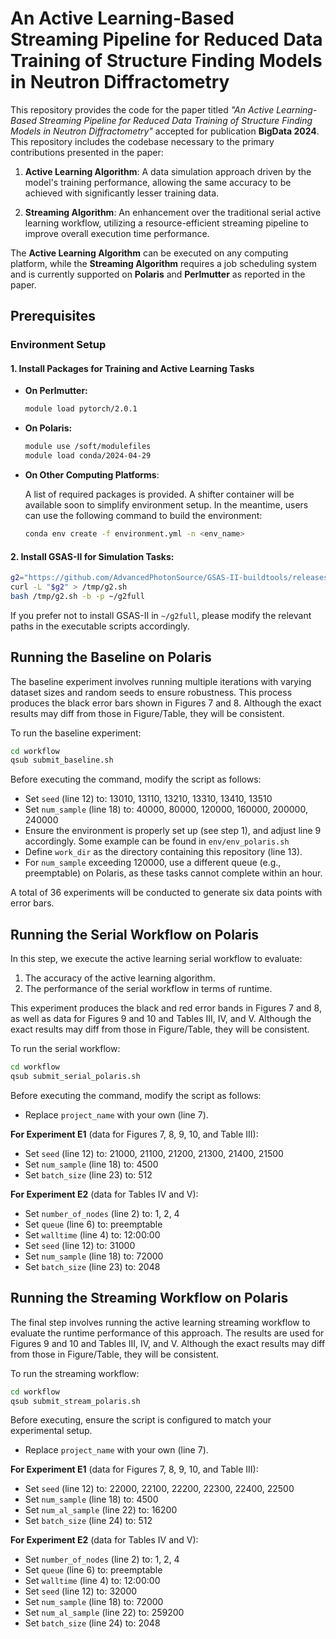# An Active Learning-Based Streaming Pipeline for Reduced Data Training of Structure Finding Models in Neutron Diffractometry

This repository provides the code for the paper titled *"An Active Learning-Based Streaming Pipeline for Reduced Data Training of Structure Finding Models in Neutron Diffractometry"* accepted for publication **BigData 2024**. This repository includes the codebase necessary to the primary contributions presented in the paper:

1. **Active Learning Algorithm**: A data simulation approach driven by the model's training performance, allowing the same accuracy to be achieved with significantly lesser training data.

2. **Streaming Algorithm**: An enhancement over the traditional serial active learning workflow, utilizing a resource-efficient streaming pipeline to improve overall execution time performance.

The **Active Learning Algorithm** can be executed on any computing platform, while the **Streaming Algorithm** requires a job scheduling system and is currently supported on **Polaris** and **Perlmutter** as reported in the paper.

## Prerequisites

### Environment Setup

#### 1. Install Packages for Training and Active Learning Tasks

- **On Perlmutter:**

  ```bash
  module load pytorch/2.0.1
  ```

- **On Polaris:**

  ```bash
  module use /soft/modulefiles
  module load conda/2024-04-29
  ```

- **On Other Computing Platforms**:

  A list of required packages is provided. A shifter container will be available soon to simplify environment setup. In the meantime, users can use the following command to build the environment:

  ```bash
  conda env create -f environment.yml -n <env_name>
  ```

#### 2. Install GSAS-II for Simulation Tasks:

  ```bash
  g2="https://github.com/AdvancedPhotonSource/GSAS-II-buildtools/releases/download/v1.0.1/gsas2full-Latest-Linux-x86_64.sh"
  curl -L "$g2" > /tmp/g2.sh
  bash /tmp/g2.sh -b -p ~/g2full
  ```

  If you prefer not to install GSAS-II in `~/g2full`, please modify the relevant paths in the executable scripts accordingly.

## Running the Baseline on Polaris

The baseline experiment involves running multiple iterations with varying dataset sizes and random seeds to ensure robustness. This process produces the black error bars shown in Figures 7 and 8. Although the exact results may diff from those in Figure/Table, they will be consistent.

To run the baseline experiment:

  ```bash
  cd workflow
  qsub submit_baseline.sh
  ```

Before executing the command, modify the script as follows:

- Set `seed` (line 12) to: 13010, 13110, 13210, 13310, 13410, 13510
- Set `num_sample` (line 18) to: 40000, 80000, 120000, 160000, 200000, 240000
- Ensure the environment is properly set up (see step 1), and adjust line 9 accordingly. Some example can be found in `env/env_polaris.sh`
- Define `work_dir` as the directory containing this repository (line 13).
- For `num_sample` exceeding 120000, use a different queue (e.g., preemptable) on Polaris, as these tasks cannot complete within an hour.

A total of 36 experiments will be conducted to generate six data points with error bars.

## Running the Serial Workflow on Polaris

In this step, we execute the active learning serial workflow to evaluate:

1. The accuracy of the active learning algorithm.
2. The performance of the serial workflow in terms of runtime.

This experiment produces the black and red error bands in Figures 7 and 8, as well as data for Figures 9 and 10 and Tables III, IV, and V. Although the exact results may diff from those in Figure/Table, they will be consistent.

To run the serial workflow:

  ```bash
  cd workflow
  qsub submit_serial_polaris.sh
  ```

Before executing the command, modify the script as follows:

- Replace `project_name` with your own (line 7).

**For Experiment E1** (data for Figures 7, 8, 9, 10, and Table III):
- Set `seed` (line 12) to: 21000, 21100, 21200, 21300, 21400, 21500
- Set `num_sample` (line 18) to: 4500
- Set `batch_size` (line 23) to: 512

**For Experiment E2** (data for Tables IV and V):
- Set `number_of_nodes` (line 2) to: 1, 2, 4
- Set `queue` (line 6) to: preemptable
- Set `walltime` (line 4) to: 12:00:00
- Set `seed` (line 12) to: 31000
- Set `num_sample` (line 18) to: 72000
- Set `batch_size` (line 23) to: 2048

## Running the Streaming Workflow on Polaris

The final step involves running the active learning streaming workflow to evaluate the runtime performance of this approach. The results are used for Figures 9 and 10 and Tables III, IV, and V. Although the exact results may diff from those in Figure/Table, they will be consistent.

To run the streaming workflow:

  ```bash
  cd workflow
  qsub submit_stream_polaris.sh
  ```

Before executing, ensure the script is configured to match your experimental setup.

- Replace `project_name` with your own (line 7).

**For Experiment E1** (data for Figures 7, 8, 9, 10, and Table III):
- Set `seed` (line 12) to: 22000, 22100, 22200, 22300, 22400, 22500
- Set `num_sample` (line 18) to: 4500
- Set `num_al_sample` (line 22) to: 16200
- Set `batch_size` (line 24) to: 512

**For Experiment E2** (data for Tables IV and V):
- Set `number_of_nodes` (line 2) to: 1, 2, 4
- Set `queue` (line 6) to: preemptable
- Set `walltime` (line 4) to: 12:00:00
- Set `seed` (line 12) to: 32000
- Set `num_sample` (line 18) to: 72000
- Set `num_al_sample` (line 22) to: 259200
- Set `batch_size` (line 24) to: 2048
